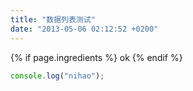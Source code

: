 ```yaml
---
title: "数据列表测试"
date: "2013-05-06 02:12:52 +0200"
---
```


{% if page.ingredients %}
ok
{% endif %}

```js
console.log("nihao");
```
